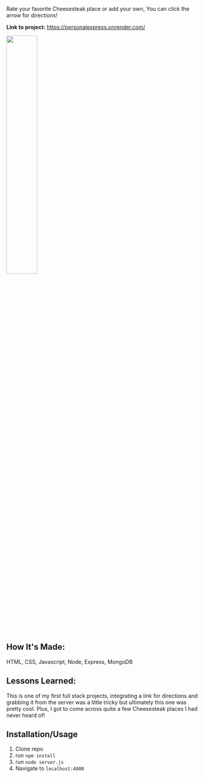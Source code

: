 Rate your favorite Cheesesteak place or add your own, You can click the arrow for directions!



**Link to project:** 
https://personalexpress.onrender.com/




<img src="https://i.imgur.com/7A6FBzM.png" height="40%" width="40%">



## How It's Made:
HTML, CSS, Javascript, Node, Express, MongoDB


## Lessons Learned:

This is one of my first full stack projects, integrating a link for directions and grabbing it from the server was a little tricky but ultimately this one was pretty cool. Plus, I got to come across quite a few Cheesesteak places I had never heard of!




## Installation/Usage
1. Clone repo
2. run `npm install`
3. run `node server.js`
4. Navigate to `localhost:4000`

